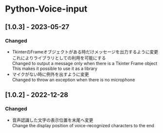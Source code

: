 ﻿# Python-Voice-input

## [1.0.3] - 2023-05-27
### Changed
- TkinterのFrameオブジェクトがある時だけメッセージを出力するように変更  
	これによりライブラリとしての利用を可能にする  
	Changed to output a message only when there is a Tkinter Frame object  
	This makes it possible to use it as a library
- マイクがない時に例外を出すように変更  
	Changed to throw an exception when there is no microphone  

## [1.0.2] - 2022-12-28
### Changed
- 音声認識した文字の表示位置を末尾へ変更  
	Change the display position of voice-recognized characters to the end  